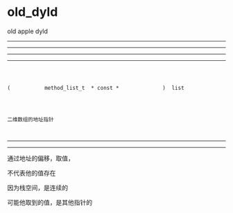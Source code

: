 # old_dyld
old apple dyld




<hr>


<hr>



<hr>



<hr>



```



(           method_list_t  * const *              )  list




二维数组的地址指针



```

<hr>



<hr>



通过地址的偏移，取值，

不代表他的值存在


因为栈空间，是连续的


可能他取到的值，是其他指针的

